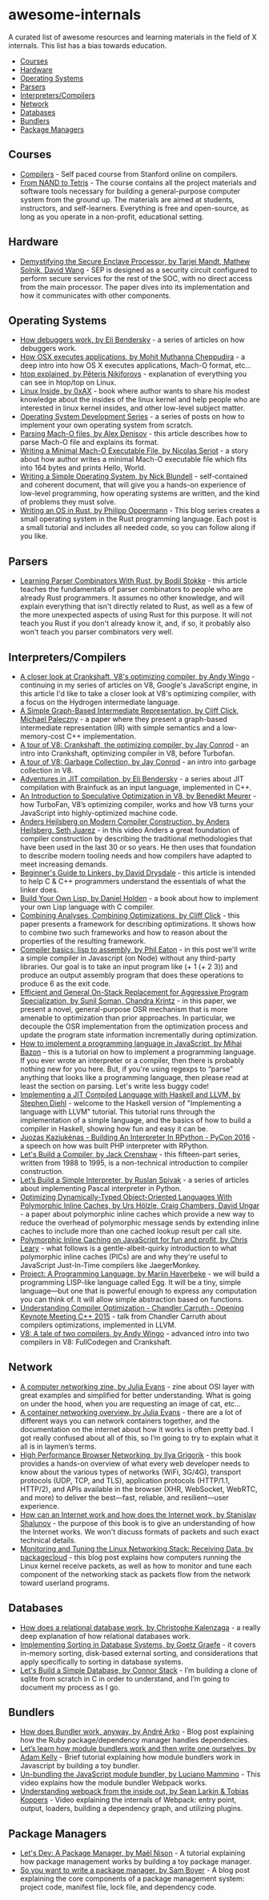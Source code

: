 # awesome-internals

A curated list of awesome resources and learning materials in the field of X internals.
This list has a bias towards education.

- [Courses](#courses)
- [Hardware](#hardware)
- [Operating Systems](#operating-systems)
- [Parsers](#parsers)
- [Interpreters/Compilers](#interpreterscompilers)
- [Network](#network)
- [Databases](#databases)
- [Bundlers](#bundlers)
- [Package Managers](#package-managers)

## Courses

- [Compilers](https://lagunita.stanford.edu/courses/Engineering/Compilers/Fall2014/course) - Self paced course from Stanford online on compilers.
- [From NAND to Tetris](https://www.nand2tetris.org) - The course contains all the project materials and software tools necessary for building a general-purpose computer system from the ground up. The materials are aimed at students, instructors, and self-learners. Everything is free and open-source, as long as you operate in a non-profit, educational setting.

## Hardware

- [Demystifying the Secure Enclave Processor, by Tarjei Mandt, Mathew Solnik, David Wang](http://mista.nu/research/sep-paper.pdf) - SEP is designed as a security circuit configured to perform secure services for the rest of the SOC, with no direct access from the main processor. The paper dives into its implementation and how it communicates with other components.

## Operating Systems

- [How debuggers work, by Eli Bendersky](https://eli.thegreenplace.net/2011/01/23/how-debuggers-work-part-1/) - a series of articles on how debuggers work.
- [How OSX executes applications, by Mohit Muthanna Cheppudira](http://0xfe.blogspot.de/2006/03/how-os-x-executes-applications.html) - a deep intro into how OS X executes applications, Mach-O format, etc...
- [htop explained, by Pēteris Ņikiforovs](https://peteris.rocks/blog/htop) - explanation of everything you can see in htop/top on Linux.
- [Linux Inside, by 0xAX](https://0xax.gitbooks.io/linux-insides/) - book where author wants to share his modest knowledge about the insides of the linux kernel and help people who are interested in linux kernel insides, and other low-level subject matter.
- [Operating System Development Series](http://www.brokenthorn.com/Resources/OSDevIndex.html) - a series of posts on how to implement your own operating system from scratch.
- [Parsing Mach-O files, by Alex Denisov](https://lowlevelbits.org/parsing-mach-o-files/) - this article describes how to parse Mach-O file and explains its format.
- [Writing a Minimal Mach-O Executable File, by Nicolas Seriot](http://seriot.ch/hello_macho.php) - a story about how author writes a minimal Mach-O executable file which fits into 164 bytes and prints Hello, World.
- [Writing a Simple Operating System, by Nick Blundell](http://www.cs.bham.ac.uk/%7Eexr/lectures/opsys/10_11/lectures/os-dev.pdf) - self-contained and coherent document, that will give you a hands-on experience of low-level programming, how operating systems are written, and the kind of problems they must solve.
- [Writing an OS in Rust, by Philipp Oppermann](https://os.phil-opp.com) - This blog series creates a small operating system in the Rust programming language. Each post is a small tutorial and includes all needed code, so you can follow along if you like.

## Parsers

- [Learning Parser Combinators With Rust, by Bodil Stokke](https://bodil.lol/parser-combinators/) - this article teaches the fundamentals of parser combinators to people who are already Rust programmers. It assumes no other knowledge, and will explain everything that isn't directly related to Rust, as well as a few of the more unexpected aspects of using Rust for this purpose. It will not teach you Rust if you don't already know it, and, if so, it probably also won't teach you parser combinators very well.

## Interpreters/Compilers

- [A closer look at Crankshaft, V8's optimizing compiler, by Andy Wingo](https://wingolog.org/archives/2011/08/02/a-closer-look-at-crankshaft-v8s-optimizing-compiler) - continuing in my series of articles on V8, Google's JavaScript engine, in this article I'd like to take a closer look at V8's optimizing compiler, with a focus on the Hydrogen intermediate language.
- [A Simple Graph-Based Intermediate Representation, by Cliff Click, Michael Paleczny](http://www.oracle.com/technetwork/java/javase/tech/c2-ir95-150110.pdf) - a paper where they present a graph-based intermediate representation (IR) with simple semantics and a low-memory-cost C++ implementation.
- [A tour of V8: Crankshaft, the optimizing compiler, by Jay Conrod](http://jayconrod.com/posts/54/a-tour-of-v8-crankshaft-the-optimizing-compiler) - an intro into Crankshaft, optimizing compiler in V8, before Turbofan.
- [A tour of V8: Garbage Collection, by Jay Conrod](http://jayconrod.com/posts/55/a-tour-of-v8-garbage-collection) - an intro into garbage collection in V8.
- [Adventures in JIT compilation, by Eli Bendersky](https://eli.thegreenplace.net/2017/adventures-in-jit-compilation-part-1-an-interpreter/) - a series about JIT compilation with Brainfuck as an input language, implemented in C++.
- [An Introduction to Speculative Optimization in V8, by Benedikt Meurer](http://benediktmeurer.de/2017/12/13/an-introduction-to-speculative-optimization-in-v8/) - how TurboFan, V8’s optimizing compiler, works and how V8 turns your JavaScript into highly-optimized machine code.
- [Anders Hejlsberg on Modern Compiler Construction, by Anders Hejlsberg, Seth Juarez](https://channel9.msdn.com/Blogs/Seth-Juarez/Anders-Hejlsberg-on-Modern-Compiler-Construction) - in this video Anders a great foundation of compiler construction by describing the traditional methodologies that have been used in the last 30 or so years. He then uses that foundation to describe modern tooling needs and how compilers have adapted to meet increasing demands.
- [Beginner's Guide to Linkers, by David Drysdale](http://www.lurklurk.org/linkers/linkers.html) - this article is intended to help C & C++ programmers understand the essentials of what the linker does.
- [Build Your Own Lisp, by Daniel Holden](http://www.buildyourownlisp.com/contents) - a book about how to implement your own Lisp language with C compiler.
- [Combining Analyses, Combining Optimizations, by Cliff Click](https://www.researchgate.net/publication/2394127_Combining_Analyses_Combining_Optimizations) - this paper presents a framework for describing optimizations. It shows how to combine two such frameworks and how to reason about the properties of the resulting framework.
- [Compiler basics: lisp to assembly, by Phil Eaton](http://notes.eatonphil.com/compiler-basics-lisp-to-assembly.html) - in this post we'll write a simple compiler in Javascript (on Node) without any third-party libraries. Our goal is to take an input program like (+ 1 (+ 2 3)) and produce an output assembly program that does these operations to produce 6 as the exit code.
- [Efficient and General On-Stack Replacement for Aggressive Program Specialization, by Sunil Soman, Chandra Krintz](https://www.cs.ucsb.edu/%7Eckrintz/papers/osr.pdf) - in this paper, we present a novel, general-purpose OSR mechanism that is more amenable to optimization than prior approaches. In particular, we decouple the OSR implementation from the optimization process and update the program state information incrementally during optimization.
- [How to implement a programming language in JavaScript, by Mihai Bazon](http://lisperator.net/pltut) - this is a tutorial on how to implement a programming language. If you ever wrote an interpreter or a compiler, then there is probably nothing new for you here. But, if you're using regexps to “parse” anything that looks like a programming language, then please read at least the section on parsing. Let's write less buggy code!
- [Implementing a JIT Compiled Language with Haskell and LLVM, by Stephen Diehl](http://www.stephendiehl.com/llvm/) - welcome to the Haskell version of "Implementing a language with LLVM" tutorial. This tutorial runs through the implementation of a simple language, and the basics of how to build a compiler in Haskell, showing how fun and easy it can be.
- [Juozas Kaziukėnas - Building An Interpreter In RPython - PyCon 2016](https://www.youtube.com/watch?v=9tDpjzPLvNY) - a speech on how was built PHP interpreter with RPython.
- [Let's Build a Compiler, by Jack Crenshaw](https://compilers.iecc.com/crenshaw/) - this fifteen-part series, written from 1988 to 1995, is a non-technical introduction to compiler construction.
- [Let’s Build a Simple Interpreter, by Ruslan Spivak](https://ruslanspivak.com/lsbasi-part1/) - a series of articles about implementing Pascal interpreter in Python.
- [Optimizing Dynamically-Typed Object-Oriented Languages With Polymorphic Inline Caches, by Urs Hölzle, Craig Chambers, David Ungar](http://hoelzle.org/publications/ecoop91.pdf) - a paper about polymorphic inline caches which provide a new way to reduce the overhead of polymorphic message sends by extending inline caches to include more than one cached lookup result per call site.
- [Polymorphic Inline Caching on JavaScript for fun and profit, by Chris Leary](http://blog.cdleary.com/2010/09/picing-on-javascript-for-fun-and-profit) - what follows is a gentle-albeit-quirky introduction to what polymorphic inline caches (PICs) are and why they're useful to JavaScript Just-In-Time compilers like JaegerMonkey.
- [Project: A Programming Language, by Marijn Haverbeke](http://eloquentjavascript.net/12_language.html) - we will build a programming LISP-like language called Egg. It will be a tiny, simple language—but one that is powerful enough to express any computation you can think of. It will allow simple abstraction based on functions.
- [Understanding Compiler Optimization - Chandler Carruth - Opening Keynote Meeting C++ 2015](https://www.youtube.com/watch?v=FnGCDLhaxKU) - talk from Chandler Carruth about compilers optimizations, implemented in LLVM.
- [V8: A tale of two compilers, by Andy Wingo](https://wingolog.org/archives/2011/07/05/v8-a-tale-of-two-compilers) - advanced intro into two compilers in V8: FullCodegen and Crankshaft.

## Network

- [A computer networking zine, by Julia Evans](https://jvns.ca/networking-zine.pdf) - zine about OSI layer with great examples and simplified for better understanding. What is going on under the hood, when you are requesting an image of cat, etc...
- [A container networking overview, by Julia Evans](https://jvns.ca/blog/2016/12/22/container-networking/) - there are a lot of different ways you can network containers together, and the documentation on the internet about how it works is often pretty bad. I got really confused about all of this, so I’m going to try to explain what it all is in laymen’s terms.
- [High Performance Browser Networking, by Ilya Grigorik](https://hpbn.co) - this book provides a hands-on overview of what every web developer needs to know about the various types of networks (WiFi, 3G/4G), transport protocols (UDP, TCP, and TLS), application protocols (HTTP/1.1, HTTP/2), and APIs available in the browser (XHR, WebSocket, WebRTC, and more) to deliver the best—fast, reliable, and resilient—user experience.
- [How can an Internet work and how does the Internet work, by Stanislav Shalunov](https://www.mccme.ru/computers/Shalunov-inet.pdf) - the purpose of this book is to give an understanding of how the Internet works. We won't discuss formats of packets and such exact technical details.
- [Monitoring and Tuning the Linux Networking Stack: Receiving Data, by packagecloud](https://blog.packagecloud.io/eng/2016/06/22/monitoring-tuning-linux-networking-stack-receiving-data) - this blog post explains how computers running the Linux kernel receive packets, as well as how to monitor and tune each component of the networking stack as packets flow from the network toward userland programs.

## Databases

- [How does a relational database work, by Christophe Kalenzaga](http://coding-geek.com/how-databases-work/) - a really deep explanation of how relational databases work.
- [Implementing Sorting in Database Systems, by Goetz Graefe](http://wwwlgis.informatik.uni-kl.de/archiv/wwwdvs.informatik.uni-kl.de/courses/DBSREAL/SS2005/Vorlesungsunterlagen/Implementing_Sorting.pdf) - it covers in-memory sorting, disk-based external sorting, and considerations that apply specifically to sorting in database systems.
- [Let's Build a Simple Database, by Connor Stack](https://cstack.github.io/db_tutorial/) - I’m building a clone of sqlite from scratch in C in order to understand, and I’m going to document my process as I go.

## Bundlers

- [How does Bundler work, anyway, by André Arko](https://andre.arko.net/2015/04/28/how-does-bundler-work-anyway/) - Blog post explaining how the Ruby package/dependency manager handles dependencies.
- [Let’s learn how module bundlers work and then write one ourselves, by Adam Kelly](https://www.freecodecamp.org/news/lets-learn-how-module-bundlers-work-and-then-write-one-ourselves-b2e3fe6c88ae/) - Brief tutorial explaining how module bundlers work in Javascript by building a toy bundler.
- [Un-bundling the JavaScript module bundler, by Luciano Mammino](https://www.youtube.com/watch?v=WGlT921ixx4) - This video explains how the module bundler Webpack works.
- [Understanding webpack from the inside out, by Sean Larkin & Tobias Koppers](https://www.youtube.com/watch?v=gEBUU6QfVzk) - Video explaining the internals of Webpack: entry point, output, loaders, building a dependency graph, and utilizing plugins.

## Package Managers

- [Let's Dev: A Package Manager, by Maël Nison](https://yarnpkg.com/blog/2017/07/11/lets-dev-a-package-manager/) - A tutorial explaining how package management works by building a toy package manager.
- [So you want to write a package manager, by Sam Boyer](https://medium.com/@sdboyer/so-you-want-to-write-a-package-manager-4ae9c17d9527) - A blog post explaining the core components of a package management system: project code, manifest file, lock file, and dependency code.
